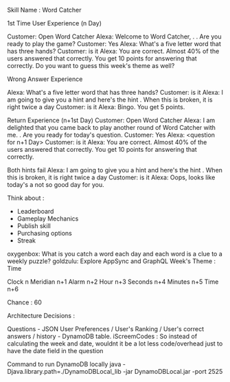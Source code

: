 Skill Name : Word Catcher

1st Time User Experience (n Day)

Customer: Open Word Catcher
Alexa: <plays an intro music> Welcome to Word Catcher, <tag-line>. <rules>. Are you ready to play the game?
Customer: Yes
Alexa: What's a five letter word that has three hands?
Customer: is it <correct answer>
Alexa: <plays a correct answer sound> You are correct. Almost 40% of the users answered that correctly. You get 10 points for answering that correctly. Do you want to guess this week's theme as well? <Upsell to come back tomorrow>

Wrong Answer Experience 

Alexa: What's a five letter word that has three hands?
Customer: is it <wrong answer>
Alexa: I am going to give you a hint and here's the hint <hint>. When this is broken, it is right twice a day
Customer: is it <right answer>
Alexa: Bingo. You get 5 points. 

Return Experience (n+1st Day)
Customer: Open Word Catcher
Alexa: I am delighted that you came back to play another round of Word Catcher with me. <Update on Leaderboard>. Are you ready for today's question. 
Customer: Yes
Alexa: <question for n+1 Day>
Customer: is it <correct answer>
Alexa: <plays a correct answer sound> You are correct. Almost 40% of the users answered that correctly. You get 10 points for answering that correctly. <Upsell to come back tomorrow>

Both hints fail
Alexa: I am going to give you a hint and here's the hint <hint>. When this is broken, it is right twice a day
Customer: is it <wrong answer>
Alexa: Oops, looks like today's a not so good day for you. <consolation message>


Think about : 
* Leaderboard
* Gameplay Mechanics
* Publish skill 
* Purchasing options 
* Streak 

oxygenbox: What is you catch a word each day and each word is a clue to a weekly puzzle?
goldzulu: Explore AppSync and GraphQL 
Week's Theme : Time 


Clock n
Meridian n+1 
Alarm n+2
Hour n+3
Seconds n+4
Minutes n+5
Time n+6

Chance : 60


Architecture Decisions : 

Questions - JSON 
User Preferences / User's Ranking / User's correct answers / history - DynamoDB table. 
iScreemCodes : So instead of calculating the week and date, wouldnt it be a lot less code/overhead just to have the date field in the question

Command to run DynamoDB locally
java -Djava.library.path=./DynamoDBLocal_lib -jar DynamoDBLocal.jar -port 2525



